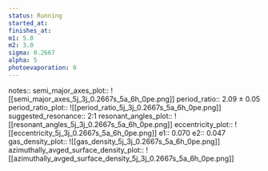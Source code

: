 ```yaml
---
status: Running
started_at:
finishes_at:
m1: 5.0
m2: 3.0
sigma: 0.2667
alpha: 5
photoevaporation: 0
---
```


notes::
semi_major_axes_plot:: ![[semi_major_axes_5j_3j_0.2667s_5a_6h_0pe.png]]
period_ratio:: 2.09 ± 0.05
period_ratio_plot:: ![[period_ratio_5j_3j_0.2667s_5a_6h_0pe.png]]
suggested_resonance:: 2:1
resonant_angles_plot:: ![[resonant_angles_5j_3j_0.2667s_5a_6h_0pe.png]]
eccentricity_plot:: ![[eccentricity_5j_3j_0.2667s_5a_6h_0pe.png]]
e1:: 0.070
e2:: 0.047
gas_density_plot:: ![[gas_density_5j_3j_0.2667s_5a_6h_0pe.png]]
azimuthally_avged_surface_density_plot:: ![[azimuthally_avged_surface_density_5j_3j_0.2667s_5a_6h_0pe.png]]
